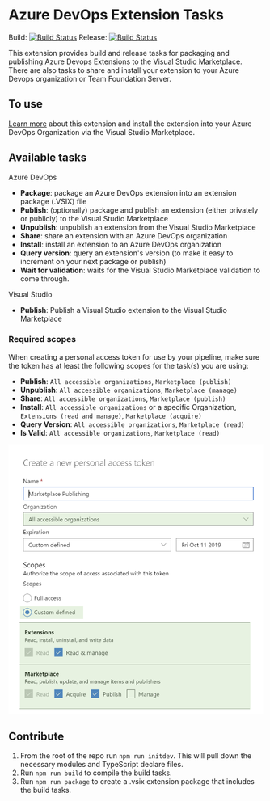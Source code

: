 # Azure DevOps Extension Tasks
Build: [![Build Status](https://dev.azure.com/vsalmchamps/Sage/_apis/build/status%2Fazure-devops-extension-tasks?branchName=main&stageName=Build)](https://dev.azure.com/vsalmchamps/Sage/_build/latest?definitionId=18&branchName=main)
Release: [![Build Status](https://dev.azure.com/vsalmchamps/Sage/_apis/build/status%2Fazure-devops-extension-tasks?branchName=main&stageName=Publish%20publicly%20to%20MsDevLabs)](https://dev.azure.com/vsalmchamps/Sage/_build/latest?definitionId=18&branchName=main)

This extension provides build and release tasks for packaging and publishing Azure Devops Extensions to the [Visual Studio Marketplace](https://marketplace.visualstudio.com). There are also tasks to share and install your extension to your Azure Devops organization or Team Foundation Server.

## To use

[Learn more](https://marketplace.visualstudio.com/items?itemName=ms-devlabs.vsts-developer-tools-build-tasks) about this extension and install the extension into your Azure DevOps Organization via the Visual Studio Marketplace.

## Available tasks

Azure DevOps

* **Package**: package an Azure DevOps extension into an extension package (.VSIX) file
* **Publish**: (optionally) package and publish an extension (either privately or publicly) to the Visual Studio Marketplace
* **Unpublish**: unpublish an extension from the Visual Studio Marketplace
* **Share**: share an extension with an Azure DevOps organization
* **Install**: install an extension to an Azure DevOps organization
* **Query version**: query an extension's version (to make it easy to increment on your next package or publish)
* **Wait for validation**: waits for the Visual Studio Marketplace validation to come through.

Visual Studio

* **Publish**: Publish a Visual Studio extension to the Visual Studio Marketplace

### Required scopes

 When creating a personal access token for use by your pipeline, make sure the token has at least the following scopes for the task(s) you are using:

* **Publish**: `All accessible organizations`, `Marketplace (publish)`
* **Unpublish**: `All accessible organizations`, `Marketplace (manage)`
* **Share**: `All accessible organizations`, `Marketplace (publish)`
* **Install**: `All accessible organizations` or a specific Organization, `Extensions (read and manage)`, `Marketplace (acquire)`
* **Query Version**: `All accessible organizations`, `Marketplace (read)`
* **Is Valid**: `All accessible organizations`, `Marketplace (read)`

![Permissions](permissions.png)

## Contribute

1. From the root of the repo run `npm run initdev`. This will pull down the necessary modules and TypeScript declare files.
2. Run `npm run build` to compile the build tasks.
3. Run `npm run package` to create a .vsix extension package that includes the build tasks.
